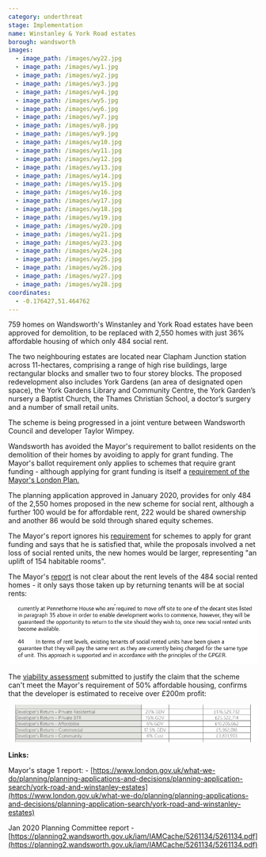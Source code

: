 ```yaml
---
category: underthreat
stage: Implementation 
name: Winstanley & York Road estates 
borough: wandsworth
images:
  - image_path: /images/wy22.jpg
  - image_path: /images/wy1.jpg
  - image_path: /images/wy2.jpg
  - image_path: /images/wy3.jpg
  - image_path: /images/wy4.jpg
  - image_path: /images/wy5.jpg
  - image_path: /images/wy6.jpg
  - image_path: /images/wy7.jpg
  - image_path: /images/wy8.jpg
  - image_path: /images/wy9.jpg
  - image_path: /images/wy10.jpg
  - image_path: /images/wy11.jpg
  - image_path: /images/wy12.jpg
  - image_path: /images/wy13.jpg
  - image_path: /images/wy14.jpg
  - image_path: /images/wy15.jpg
  - image_path: /images/wy16.jpg
  - image_path: /images/wy17.jpg
  - image_path: /images/wy18.jpg
  - image_path: /images/wy19.jpg
  - image_path: /images/wy20.jpg
  - image_path: /images/wy21.jpg
  - image_path: /images/wy23.jpg
  - image_path: /images/wy24.jpg
  - image_path: /images/wy25.jpg
  - image_path: /images/wy26.jpg
  - image_path: /images/wy27.jpg
  - image_path: /images/wy28.jpg
coordinates: 
  - -0.176427,51.464762
---
```

759 homes on Wandsworth's Winstanley and York Road estates have been approved for demolition, to be replaced with 2,550 homes with just 36% affordable housing of which only 484 social rent.

The two neighbouring estates are located near Clapham Junction station across 11-hectares, comprising a range of high rise buildings, large rectangular blocks and smaller two to four storey blocks. The proposed redevelopment also includes York Gardens (an area of designated open space), the York Gardens Library and Community Centre, the York Garden’s nursery a Baptist Church, the Thames Christian School, a doctor’s surgery and a number of small retail units.

The scheme is being progressed in a joint venture between Wandsworth Council and developer Taylor Wimpey.

Wandsworth has avoided the Mayor's requirement to ballot residents on the demolition of their homes by avoiding to apply for grant funding. The Mayor's ballot requirement only applies to schemes that require grant funding - although applying for grant funding is itself a [requirement of the Mayor's London Plan.](https://www.london.gov.uk/what-we-do/planning/london-plan/current-london-plan/london-plan-chapter-3/policy-312-negotiating)

The planning application approved in January 2020, provides for only 484 of the 2,550 homes proposed in the new scheme for social rent, although a further 100 would be for affordable rent, 222 would be shared ownership and another 86 would be sold through shared equity schemes.

The Mayor's report ignores his [requirement](https://www.london.gov.uk/what-we-do/planning/london-plan/current-london-plan/london-plan-chapter-3/policy-312-negotiating) for schemes to apply for grant funding and says that he is satisfied that, while the proposals involved a net loss of social rented units, the new homes would be larger, representing "an uplift of 154 habitable rooms".

The Mayor's [report](https://www.london.gov.uk/sites/default/files/public%3A//public%3A//PAWS/media_id_454975///york_road_and_winstanley_estates_report.pdf) is not clear about the rent levels of the 484 social rented homes - it only says those taken up by returning tenants will be at social rents:

<img src="/images/winstanleysr2.png" class="img-fluid rounded img-thumbnail">

The [viability assessment](https://planning2.wandsworth.gov.uk/iam/IAMCache/5121327/5121327.pdf) submitted to justify the claim that the scheme can't meet the Mayor's requirement of 50% affordable housing, confirms that the developer is estimated to receive over £200m profit:

<img src="/images/winstanleyprofit.png" class="img-fluid rounded img-thumbnail">

__Links:__

Mayor's stage 1 report: - [https://www.london.gov.uk/what-we-do/planning/planning-applications-and-decisions/planning-application-search/york-road-and-winstanley-estates](https://www.london.gov.uk/what-we-do/planning/planning-applications-and-decisions/planning-application-search/york-road-and-winstanley-estates)

Jan 2020 Planning Committee report - [https://planning2.wandsworth.gov.uk/iam/IAMCache/5261134/5261134.pdf](https://planning2.wandsworth.gov.uk/iam/IAMCache/5261134/5261134.pdf)
